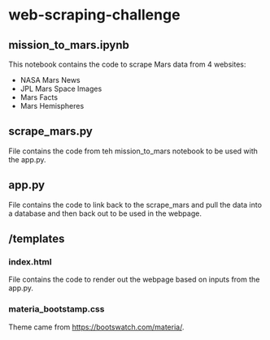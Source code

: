 # web-scraping-challenge

## mission_to_mars.ipynb
This notebook contains the code to scrape Mars data from 4 websites:
- NASA Mars News
- JPL Mars Space Images
- Mars Facts
- Mars Hemispheres

## scrape_mars.py
File contains the code from teh mission_to_mars notebook to be used with the app.py.

## app.py
File contains the code to link back to the scrape_mars and pull the data into a database and then back out to be used in the webpage.

## /templates
### index.html
File contains the code to render out the webpage based on inputs from the app.py.

### materia_bootstamp.css
Theme came from https://bootswatch.com/materia/.